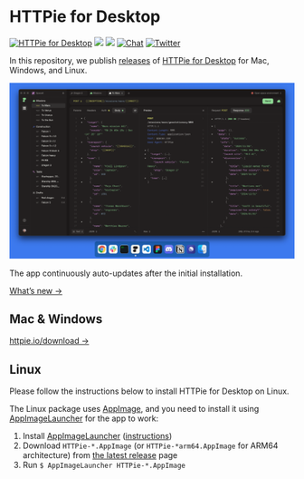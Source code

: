 # HTTPie for Desktop

[![HTTPie for Desktop](https://img.shields.io/static/v1?label=HTTPie&message=for%20Desktop&color=4B78E6)](https://httpie.io/product)
[![](https://img.shields.io/static/v1?label=HTTPie&message=for%20Web%20%26%20Mobile&color=73DC8C)](https://httpie.io/app)
[![](https://img.shields.io/static/v1?label=HTTPie&message=for%20Terminal&color=FA9BFA)](https://github.com/httpie/httpie)
[![Chat](https://img.shields.io/discord/725351238698270761?style=flat&label=Chat%20on%20Discord&color=73DC8C)](https://httpie.io/discord)
[![Twitter](https://img.shields.io/twitter/follow/httpie?style=flat&color=%234B78E6&logoColor=%234B78E6)](https://twitter.com/httpie)


In this repository, we publish [releases](https://github.com/httpie/desktop/releases) of [HTTPie for Desktop](https://httpie.io/product) for Mac, Windows, and Linux. 


![HTTPie for Desktop](.github/httpie-desktop.png)


The app continuously auto-updates after the initial installation. 

[What’s new →](https://httpie.io/blog)


## Mac & Windows

[httpie.io/download →](https://httpie.io/download)


## Linux

Please follow the instructions below to install HTTPie for Desktop on Linux. 

The Linux package uses [AppImage](https://appimage.org/), and you need to install it using [AppImageLauncher](https://github.com/TheAssassin/AppImageLauncher) for the app to work:

1. Install [AppImageLauncher](https://github.com/TheAssassin/AppImageLauncher) ([instructions](https://github.com/TheAssassin/AppImageLauncher#system-wide-installation))
2. Download `HTTPie-*.AppImage` (or `HTTPie-*arm64.AppImage` for ARM64 architecture) from [the latest release](https://github.com/httpie/desktop/releases/latest) page
3. Run `$ AppImageLauncher HTTPie-*.AppImage`
